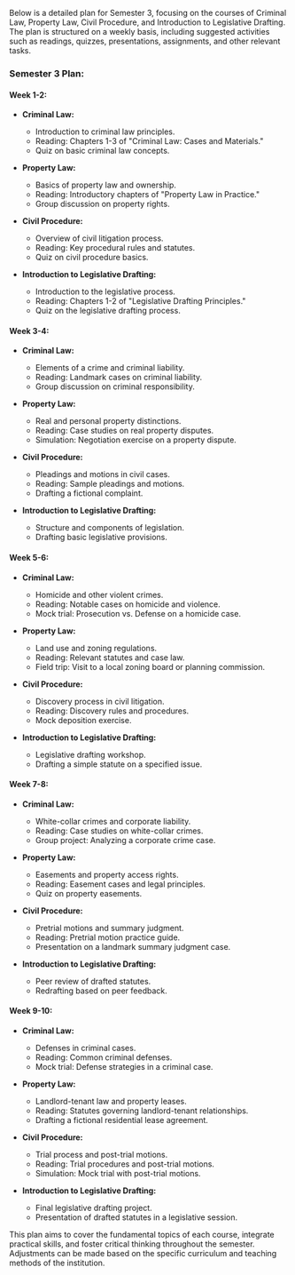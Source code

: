 Below is a detailed plan for Semester 3, focusing on the courses of Criminal Law, Property Law, Civil Procedure, and Introduction to Legislative Drafting. The plan is structured on a weekly basis, including suggested activities such as readings, quizzes, presentations, assignments, and other relevant tasks.

### Semester 3 Plan:

#### Week 1-2:
- **Criminal Law:**
  - Introduction to criminal law principles.
  - Reading: Chapters 1-3 of "Criminal Law: Cases and Materials."
  - Quiz on basic criminal law concepts.

- **Property Law:**
  - Basics of property law and ownership.
  - Reading: Introductory chapters of "Property Law in Practice."
  - Group discussion on property rights.

- **Civil Procedure:**
  - Overview of civil litigation process.
  - Reading: Key procedural rules and statutes.
  - Quiz on civil procedure basics.

- **Introduction to Legislative Drafting:**
  - Introduction to the legislative process.
  - Reading: Chapters 1-2 of "Legislative Drafting Principles."
  - Quiz on the legislative drafting process.

#### Week 3-4:
- **Criminal Law:**
  - Elements of a crime and criminal liability.
  - Reading: Landmark cases on criminal liability.
  - Group discussion on criminal responsibility.

- **Property Law:**
  - Real and personal property distinctions.
  - Reading: Case studies on real property disputes.
  - Simulation: Negotiation exercise on a property dispute.

- **Civil Procedure:**
  - Pleadings and motions in civil cases.
  - Reading: Sample pleadings and motions.
  - Drafting a fictional complaint.

- **Introduction to Legislative Drafting:**
  - Structure and components of legislation.
  - Drafting basic legislative provisions.

#### Week 5-6:
- **Criminal Law:**
  - Homicide and other violent crimes.
  - Reading: Notable cases on homicide and violence.
  - Mock trial: Prosecution vs. Defense on a homicide case.

- **Property Law:**
  - Land use and zoning regulations.
  - Reading: Relevant statutes and case law.
  - Field trip: Visit to a local zoning board or planning commission.

- **Civil Procedure:**
  - Discovery process in civil litigation.
  - Reading: Discovery rules and procedures.
  - Mock deposition exercise.

- **Introduction to Legislative Drafting:**
  - Legislative drafting workshop.
  - Drafting a simple statute on a specified issue.

#### Week 7-8:
- **Criminal Law:**
  - White-collar crimes and corporate liability.
  - Reading: Case studies on white-collar crimes.
  - Group project: Analyzing a corporate crime case.

- **Property Law:**
  - Easements and property access rights.
  - Reading: Easement cases and legal principles.
  - Quiz on property easements.

- **Civil Procedure:**
  - Pretrial motions and summary judgment.
  - Reading: Pretrial motion practice guide.
  - Presentation on a landmark summary judgment case.

- **Introduction to Legislative Drafting:**
  - Peer review of drafted statutes.
  - Redrafting based on peer feedback.

#### Week 9-10:
- **Criminal Law:**
  - Defenses in criminal cases.
  - Reading: Common criminal defenses.
  - Mock trial: Defense strategies in a criminal case.

- **Property Law:**
  - Landlord-tenant law and property leases.
  - Reading: Statutes governing landlord-tenant relationships.
  - Drafting a fictional residential lease agreement.

- **Civil Procedure:**
  - Trial process and post-trial motions.
  - Reading: Trial procedures and post-trial motions.
  - Simulation: Mock trial with post-trial motions.

- **Introduction to Legislative Drafting:**
  - Final legislative drafting project.
  - Presentation of drafted statutes in a legislative session.

This plan aims to cover the fundamental topics of each course, integrate practical skills, and foster critical thinking throughout the semester. Adjustments can be made based on the specific curriculum and teaching methods of the institution.
